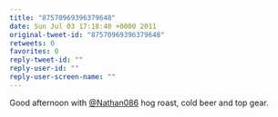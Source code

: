 ```yaml
---
title: "87570969396379648"
date: Sun Jul 03 17:18:40 +0000 2011
original-tweet-id: "87570969396379648"
retweets: 0
favorites: 0
reply-tweet-id: ""
reply-user-id: ""
reply-user-screen-name: ""
---
```

Good afternoon with <a href="https://twitter.com/Nathan086">@Nathan086</a> hog roast, cold beer and top gear.
